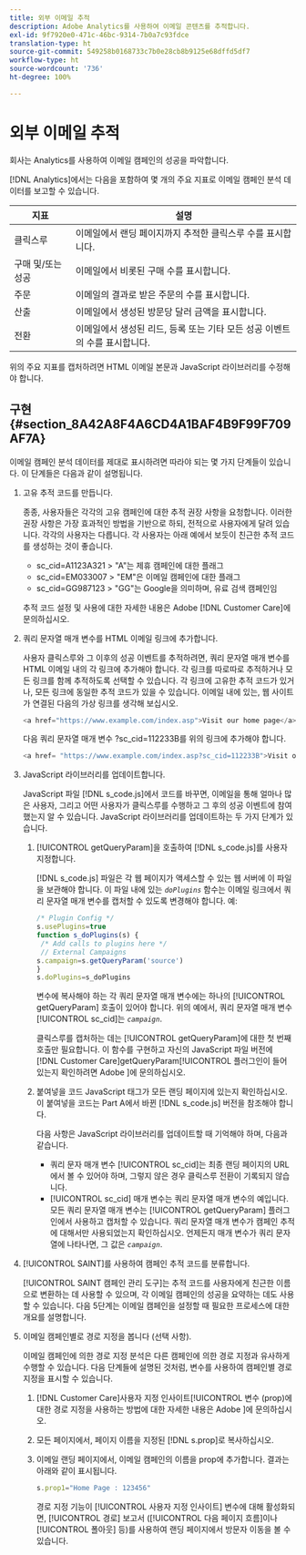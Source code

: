 ```yaml
---
title: 외부 이메일 추적
description: Adobe Analytics를 사용하여 이메일 콘텐츠를 추적합니다.
exl-id: 9f7920e0-471c-46bc-9314-7b0a7c93fdce
translation-type: ht
source-git-commit: 549258b0168733c7b0e28cb8b9125e68dffd5df7
workflow-type: ht
source-wordcount: '736'
ht-degree: 100%

---
```


# 외부 이메일 추적

회사는 Analytics를 사용하여 이메일 캠페인의 성공을 파악합니다.

[!DNL Analytics]에서는 다음을 포함하여 몇 개의 주요 지표로 이메일 캠페인 분석 데이터를 보고할 수 있습니다.

| 지표 | 설명 |
|---|---|
| 클릭스루 | 이메일에서 랜딩 페이지까지 추적한 클릭스루 수를 표시합니다. |
| 구매 및/또는 성공 | 이메일에서 비롯된 구매 수를 표시합니다. |
| 주문 | 이메일의 결과로 받은 주문의 수를 표시합니다. |
| 산출 | 이메일에서 생성된 방문당 달러 금액을 표시합니다. |
| 전환 | 이메일에서 생성된 리드, 등록 또는 기타 모든 성공 이벤트의 수를 표시합니다. |

위의 주요 지표를 캡처하려면 HTML 이메일 본문과 JavaScript 라이브러리를 수정해야 합니다.

## 구현 {#section_8A42A8F4A6CD4A1BAF4B9F99F709AF7A}

이메일 캠페인 분석 데이터를 제대로 표시하려면 따라야 되는 몇 가지 단계들이 있습니다. 이 단계들은 다음과 같이 설명됩니다.

1. 고유 추적 코드를 만듭니다.

   종종, 사용자들은 각각의 고유 캠페인에 대한 추적 권장 사항을 요청합니다. 이러한 권장 사항은 가장 효과적인 방법을 기반으로 하되, 전적으로 사용자에게 달려 있습니다. 각각의 사용자는 다릅니다. 각 사용자는 아래 예에서 보듯이 친근한 추적 코드를 생성하는 것이 좋습니다.

   * sc_cid=A1123A321 > &quot;A&quot;는 제휴 캠페인에 대한 플래그
   * sc_cid=EM033007 > &quot;EM&quot;은 이메일 캠페인에 대한 플래그
   * sc_cid=GG987123 > &quot;GG&quot;는 Google을 의미하며, 유료 검색 캠페인임

   추적 코드 설정 및 사용에 대한 자세한 내용은 Adobe [!DNL Customer Care]에 문의하십시오.

1. 쿼리 문자열 매개 변수를 HTML 이메일 링크에 추가합니다.

   사용자 클릭스루와 그 이후의 성공 이벤트를 추적하려면, 쿼리 문자열 매개 변수를 HTML 이메일 내의 각 링크에 추가해야 합니다. 각 링크를 따로따로 추적하거나 모든 링크를 함께 추적하도록 선택할 수 있습니다. 각 링크에 고유한 추적 코드가 있거나, 모든 링크에 동일한 추적 코드가 있을 수 있습니다. 이메일 내에 있는, 웹 사이트가 연결된 다음의 가상 링크를 생각해 보십시오.

   ```js
   <a href="https://www.example.com/index.asp">Visit our home page</a>
   ```

   다음 쿼리 문자열 매개 변수 ?sc_cid=112233B를 위의 링크에 추가해야 합니다.

   ```js
   <a href= "https://www.example.com/index.asp?sc_cid=112233B">Visit our home page</a>
   ```

1. JavaScript 라이브러리를 업데이트합니다.

   JavaScript 파일 [!DNL s_code.js]에서 코드를 바꾸면, 이메일을 통해 얼마나 많은 사용자, 그리고 어떤 사용자가 클릭스루를 수행하고 그 후의 성공 이벤트에 참여했는지 알 수 있습니다. JavaScript 라이브러리를 업데이트하는 두 가지 단계가 있습니다.

   1. [!UICONTROL getQueryParam]을 호출하여 [!DNL s_code.js]를 사용자 지정합니다.

      [!DNL s_code.js] 파일은 각 웹 페이지가 액세스할 수 있는 웹 서버에 이 파일을 보관해야 합니다. 이 파일 내에 있는 *`doPlugins`* 함수는 이메일 링크에서 쿼리 문자열 매개 변수를 캡처할 수 있도록 변경해야 합니다. 예:

      ```js
      /* Plugin Config */ 
      s.usePlugins=true 
      function s_doPlugins(s) { 
       /* Add calls to plugins here */ 
       // External Campaigns 
      s.campaign=s.getQueryParam('source') 
      } 
      s.doPlugins=s_doPlugins 
      ```

      변수에 복사해야 하는 각 쿼리 문자열 매개 변수에는 하나의 [!UICONTROL getQueryParam] 호출이 있어야 합니다. 위의 예에서, 쿼리 문자열 매개 변수 [!UICONTROL sc_cid]는 *`campaign`*.

      클릭스루를 캡처하는 데는 [!UICONTROL getQueryParam]에 대한 첫 번째 호출만 필요합니다. 이 함수를 구현하고 자신의 JavaScript 파일 버전에 [!DNL Customer Care]getQueryParam[!UICONTROL  플러그인이 들어 있는지 확인하려면 Adobe ]에 문의하십시오.

   1. 붙여넣을 코드 JavaScript 태그가 모든 랜딩 페이지에 있는지 확인하십시오. 이 붙여넣을 코드는 Part A에서 바뀐 [!DNL s_code.js] 버전을 참조해야 합니다.

      다음 사항은 JavaScript 라이브러리를 업데이트할 때 기억해야 하며, 다음과 같습니다.

      * 쿼리 문자 매개 변수 [!UICONTROL sc_cid]는 최종 랜딩 페이지의 URL에서 볼 수 있어야 하며, 그렇지 않은 경우 클릭스루 전환이 기록되지 않습니다.
      * [!UICONTROL sc_cid] 매개 변수는 쿼리 문자열 매개 변수의 예입니다. 모든 쿼리 문자열 매개 변수는 [!UICONTROL getQueryParam] 플러그인에서 사용하고 캡처할 수 있습니다. 쿼리 문자열 매개 변수가 캠페인 추적에 대해서만 사용되었는지 확인하십시오. 언제든지 매개 변수가 쿼리 문자열에 나타나면, 그 값은 *`campaign`*.

1. [!UICONTROL SAINT]를 사용하여 캠페인 추적 코드를 분류합니다.

   [!UICONTROL SAINT 캠페인 관리 도구]는 추적 코드를 사용자에게 친근한 이름으로 변환하는 데 사용할 수 있으며, 각 이메일 캠페인의 성공을 요약하는 데도 사용할 수 있습니다. 다음 5단계는 이메일 캠페인을 설정할 때 필요한 프로세스에 대한 개요를 설명합니다.

1. 이메일 캠페인별로 경로 지정을 봅니다 (선택 사항).

   이메일 캠페인에 의한 경로 지정 분석은 다른 캠페인에 의한 경로 지정과 유사하게 수행할 수 있습니다. 다음 단계들에 설명된 것처럼, 변수를 사용하여 캠페인별 경로 지정을 표시할 수 있습니다.

   1. [!DNL Customer Care]사용자 지정 인사이트[!UICONTROL  변수 (prop)에 대한 경로 지정을 사용하는 방법에 대한 자세한 내용은 Adobe ]에 문의하십시오.

   1. 모든 페이지에서, 페이지 이름을 지정된 [!DNL s.prop]로 복사하십시오.
   1. 이메일 랜딩 페이지에서, 이메일 캠페인의 이름을 prop에 추가합니다. 결과는 아래와 같이 표시됩니다.

      ```js
      s.prop1="Home Page : 123456"
      ```

      경로 지정 기능이 [!UICONTROL 사용자 지정 인사이트] 변수에 대해 활성화되면, [!UICONTROL 경로] 보고서 ([!UICONTROL 다음 페이지 흐름]이나 [!UICONTROL 폴아웃] 등)를 사용하여 랜딩 페이지에서 방문자 이동을 볼 수 있습니다.
